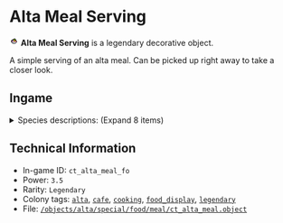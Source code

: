 # Alta Meal Serving

<img src="https://raw.githubusercontent.com/Ceterai/Enternia/main/objects/alta/special/food/meal/icon.png" alt="Alta Meal Serving icon" loading="lazy" height="16px" width="auto" /> **Alta Meal Serving** is a legendary decorative object.

A simple serving of an alta meal. Can be picked up right away to take a closer look.

## Ingame

<details markdown="1"><summary>Species descriptions: (Expand 8 items)</summary>

- Alta: Oa-a, a meal! I wonder which one it is~
- Apex: A likely sweet meal in a bowl. Should I take it?
- Avian: Ooh, a tasty meal! I bet it tastes just as good as it looks. Only one way to find out!
- Floran: Ssome meal. Floran shell enjoy itsss sswetnesss!
- Glitch: Hungry. I should give this meal a taste.
- Human: Oh, this looks tasty! I think I should try it. Just a bit.
- Hylotl: What a wonderful culinary miracle! I wonder if I could claim it.
- Novakid: This goodness is smellin' very nice!

</details>

## Technical Information

- In-game ID: `ct_alta_meal_fo`
- Power: `3.5`
- Rarity: `Legendary`
- Colony tags: [`alta`](https://ceterai.github.io/MyEnternia/Wiki/Tags/Alta), [`cafe`](https://ceterai.github.io/MyEnternia/Wiki/Tags/Cafe), [`cooking`](https://ceterai.github.io/MyEnternia/Wiki/Tags/Cooking), [`food_display`](https://ceterai.github.io/MyEnternia/Wiki/Tags/FoodDisplay), [`legendary`](https://ceterai.github.io/MyEnternia/Wiki/Tags/Legendary)
- File: [`/objects/alta/special/food/meal/ct_alta_meal.object`](https://github.com/Ceterai/Enternia/blob/main/objects/alta/special/food/meal/ct_alta_meal.object)
